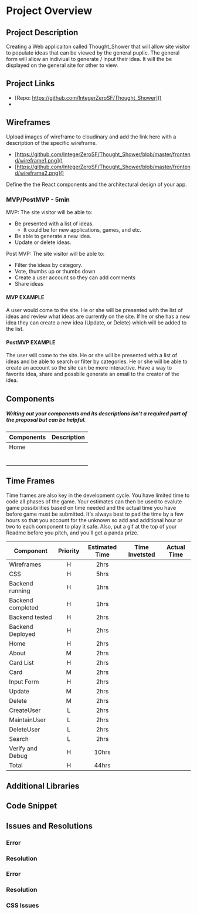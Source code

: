 # Project Overview


## Project Description

Creating a Web applicaiton called Thought_Shower that will allow site visitor to populate ideas that can be viewed by the general puplic.  The general form will allow an indiviual to generate / input their idea.  It will the be displayed on the general site for other to view.

## Project Links

- [Repo: https://github.com/IntegerZeroSF/Thought_Shower]()
- []()

## Wireframes

Upload images of wireframe to cloudinary and add the link here with a description of the specific wireframe.

- [https://github.com/IntegerZeroSF/Thought_Shower/blob/master/frontend/wireframe1.png]()
- [https://github.com/IntegerZeroSF/Thought_Shower/blob/master/frontend/wireframe2.png]()



Define the the React components and the architectural design of your app.

### MVP/PostMVP - 5min

MVP:
The site visitor will be able to:
-	Be presented with a list of ideas.
	 -	It could be for new applications, games, and etc. 
-	Be able to generate a new idea.
- Update or delete ideas.

Post MVP:
The site visitor will be able to:
 - Filter the ideas by category. 
 - Vote, thumbs up or thumbs down
 - Create a user account so they can add comments
 - Share ideas

#### MVP EXAMPLE
A user would come to the site.  He or she will be presented with the list of ideas and review what ideas are currently on the site.  If he or she has a new idea they can create a new idea (Update, or Delete) which will be added to the list.

#### PostMVP EXAMPLE
The user will come to the site.  He or she will be presented with a list of ideas and be able to search or filter by categories.  He or she will be able to create an account so the site can be more interactive.  Have a way to favorite idea, share and possbile generate an email to the creator of the idea.

## Components
##### Writing out your components and its descriptions isn't a required part of the proposal but can be helpful.

| Components | Description | 
| --- | :---: |  
| Home | 
|  |	|
|  | 	| 
| 	|  |
|  | |
|  | |
|  |	|

## Time Frames

Time frames are also key in the development cycle.  You have limited time to code all phases of the game.  Your estimates can then be used to evalute game possibilities based on time needed and the actual time you have before game must be submitted. It's always best to pad the time by a few hours so that you account for the unknown so add and additional hour or two to each component to play it safe. Also, put a gif at the top of your Readme before you pitch, and you'll get a panda prize.

| Component | Priority | Estimated Time | Time Invetsted | Actual Time |
| --- | :---: |  :---: | :---: | :---: |
| Wireframes | H | 2hrs|  |  |
| CSS | H | 5hrs|  |  |
| Backend running | H | 1hrs|  | |
| Backend completed 	| H | 1hrs |  |  |
| Backend tested 	| H | 2hrs |  | |
| Backend Deployed 	| H | 2hrs |  |  |
| Home 	| H | 2hrs | |  |
| About 	| M | 2hrs | |  |
| Card List 	| H | 2hrs | |  |
| Card | M | 2hrs |  |  |
| Input Form | H | 2hrs |  |  |
| Update  | M | 2hrs |  |  |
| Delete | M | 2hrs |  |  |
| CreateUser | L | 2hrs |  |  |
| MaintainUser | L | 2hrs |  |  |
| DeleteUser | L | 2hrs |  |  |
| Search | L | 2hrs |  |  |
| Verify and Debug | H | 10hrs |  |  |
| Total | H | 44hrs|  |  |

## Additional Libraries


## Code Snippet



## Issues and Resolutions

### Error ###

### Resolution ###

### Error ###

### Resolution ###

### CSS Issues ###

 